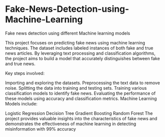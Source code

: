 # Fake-News-Detection-using-Machine-Learning
Fake news detection using different Machine learning models

This project focuses on predicting fake news using machine learning techniques. The dataset includes labeled instances of both fake and true news articles. By leveraging text processing and classification algorithms, the project aims to build a model that accurately distinguishes between fake and true news.

Key steps involved:

Importing and exploring the datasets.
Preprocessing the text data to remove noise.
Splitting the data into training and testing sets.
Training various classification models to identify fake news.
Evaluating the performance of these models using accuracy and classification metrics.
Machine Learning Models include:

Logistic Regression
Decision Tree
Gradient Boosting
Random Forest
The project provides valuable insights into the characteristics of fake news and demonstrates the effectiveness of machine learning in detecting misinformation with 99% accuracy
